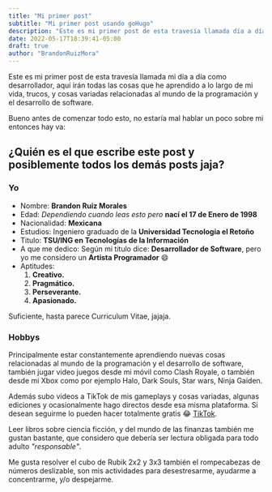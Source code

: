 ```yaml
---
title: "Mi primer post"
subtitle: "Mi primer post usando goHugo"
description: "Este es mi primer post de esta travesía llamada día a día como desarrollador, aquí irán todas las cosas que he aprendido a lo largo de mi vida de desarrollador."
date: 2022-05-17T18:39:41-05:00
draft: true
author: "BrandonRuizMora"
---
```


Este es mi primer post de esta travesía llamada mi día a día como desarrollador, aquí irán todas las cosas que he aprendido a lo largo de mi vida, trucos, y cosas variadas relacionadas al mundo de la programación y el desarrollo de software. 


Bueno antes de comenzar todo esto, no estaría mal hablar un poco sobre mi entonces hay va: 

## ¿Quién es el que escribe este post y posiblemente todos los demás posts jaja? 
### Yo
- Nombre: **Brandon Ruiz Morales**
- Edad: *Dependiendo cuando leas esto pero* **nací el 17 de Enero de 1998**
- Nacionalidad: **Mexicana**
- Estudios: Ingeniero graduado de la **Universidad Tecnología el Retoño**
- Titulo: **TSU/ING en Tecnologías de la Información**
- A que me dedico: Según mi titulo dice: **Desarrollador de Software**, pero yo me considero un **Artista Programador** :smile:
- Aptitudes: 
    1. **Creativo.**
    2. **Pragmático.**
    3. **Perseverante.**
    4. **Apasionado.**

Suficiente, hasta parece Curriculum Vitae, jajaja.

### Hobbys
Principalmente estar constantemente aprendiendo nuevas cosas relacionadas al mundo de la programación y el desarrollo de software, también jugar video juegos desde mi móvil como Clash Royale, o también desde mi Xbox como por ejemplo Halo, Dark Souls, Star wars, Ninja Gaiden.

Además subo videos a TikTok de mis gameplays y cosas variadas, algunas ediciones y ocasionalmente hago directos desde esa misma plataforma. Si desean seguirme lo pueden hacer totalmente gratis :joy: [TikTok](https://vm.tiktok.com/ZMLT2rCfh/).

Leer libros sobre ciencia ficción, y del mundo de las finanzas también me gustan bastante, que considero que debería ser lectura obligada para todo adulto *"responsable"*.

Me gusta resolver el cubo de Rubik 2x2 y 3x3 también el rompecabezas de números deslizable, son mis actividades para desestresarme, ayudarme a concentrarme, y/o despejarme. 
